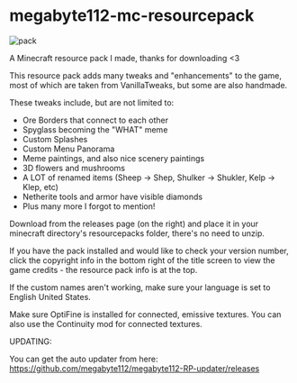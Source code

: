 # megabyte112-mc-resourcepack
![pack](https://user-images.githubusercontent.com/74556753/143097069-9ad2da30-de5d-4f56-9824-b81e0fa7d1e6.png)

A Minecraft resource pack I made, thanks for downloading <3

This resource pack adds many tweaks and "enhancements" to the game, most of which are taken from VanillaTweaks, but some are also handmade.

These tweaks include, but are not limited to:
- Ore Borders that connect to each other
- Spyglass becoming the "WHAT" meme
- Custom Splashes
- Custom Menu Panorama
- Meme paintings, and also nice scenery paintings
- 3D flowers and mushrooms
- A LOT of renamed items (Sheep -> Shep, Shulker -> Shukler, Kelp -> Klep, etc)
- Netherite tools and armor have visible diamonds
- Plus many more I forgot to mention!

Download from the releases page (on the right) and place it in your minecraft directory's resourcepacks folder, there's no need to unzip.

If you have the pack installed and would like to check your version number, click the copyright info in the bottom right of the title screen to view the game credits - the resource pack info is at the top.

If the custom names aren't working, make sure your language is set to English United States.

Make sure OptiFine is installed for connected, emissive textures. You can also use the Continuity mod for connected textures.


UPDATING:

You can get the auto updater from here:
https://github.com/megabyte112/megabyte112-RP-updater/releases
